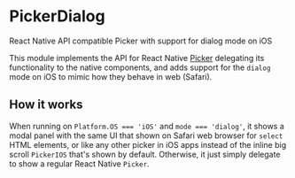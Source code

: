 # PickerDialog
React Native API compatible Picker with support for dialog mode on iOS

This module implements the API for React Native
[Picker](https://facebook.github.io/react-native/docs/picker.html) delegating
its functionality to the native components, and adds support for the `dialog`
mode on iOS to mimic how they behave in web (Safari).

## How it works

When running on `Platform.OS === 'iOS'` and `mode === 'dialog'`, it shows a
modal panel with the same UI that shown on Safari web browser for `select` HTML
elements, or like any other picker in iOS apps instead of the inline big scroll
`PickerIOS` that's shown by default. Otherwise, it just simply delegate to show
a regular React Native `Picker`.
